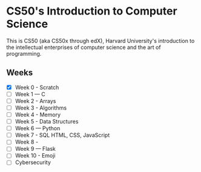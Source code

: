 # CS50's Introduction to Computer Science

This is CS50 (aka CS50x through edX), Harvard University's introduction to the intellectual enterprises of computer science and the art of programming.

## Weeks
- [x] Week 0 - Scratch
- [ ] Week 1 — C 
- [ ] Week 2 - Arrays
- [ ] Week 3 - Algorithms
- [ ] Week 4 - Memory
- [ ] Week 5 - Data Structures
- [ ] Week 6 — Python
- [ ] Week 7 - SQL HTML, CSS, JavaScript
- [ ] Week 8 -
- [ ] Week 9 — Flask
- [ ] Week 10 - Emoji
- [ ] Cybersecurity